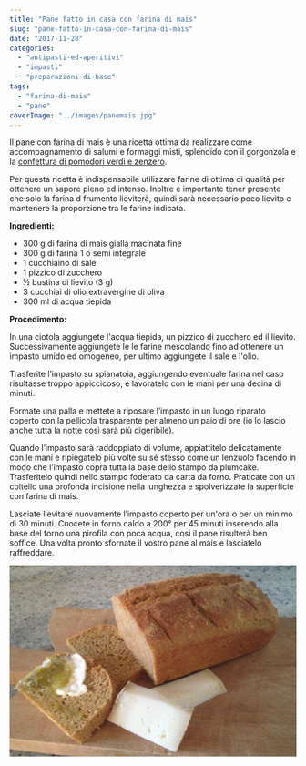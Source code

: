 ```yaml
---
title: "Pane fatto in casa con farina di mais"
slug: "pane-fatto-in-casa-con-farina-di-mais"
date: "2017-11-28"
categories: 
  - "antipasti-ed-aperitivi"
  - "impasti"
  - "preparazioni-di-base"
tags: 
  - "farina-di-mais"
  - "pane"
coverImage: "../images/panemais.jpg"
---
```


Il pane con farina di mais è una ricetta ottima da realizzare come accompagnamento di salumi e formaggi misti, splendido con il gorgonzola e la [confettura di pomodori verdi e zenzero](https://cucinadalnord.it/confettura-di-pomodori-verdi/).

Per questa ricetta è indispensabile utilizzare farine di ottima di qualità per ottenere un sapore pieno ed intenso. Inoltre è importante tener presente che solo la farina d frumento lieviterà, quindi sarà necessario poco lievito e mantenere la proporzione tra le farine indicata.

**Ingredienti:**

- 300 g di farina di mais gialla macinata fine
- 300 g di farina 1 o semi integrale
- 1 cucchiaino di sale
- 1 pizzico di zucchero
- ½ bustina di lievito (3 g)
- 3 cucchiai di olio extravergine di oliva
- 300 ml di acqua tiepida

**Procedimento:**

In una ciotola aggiungete l'acqua tiepida, un pizzico di zucchero ed il lievito. Successivamente aggiungete le le farine mescolando fino ad ottenere un impasto umido ed omogeneo, per ultimo aggiungete il sale e l'olio.

Trasferite l’impasto su spianatoia, aggiungendo eventuale farina nel caso risultasse troppo appiccicoso, e lavoratelo con le mani per una decina di minuti.

Formate una palla e mettete a riposare l’impasto in un luogo riparato coperto con la pellicola trasparente per almeno un paio di ore (io lo lascio anche tutta la notte così sarà più digeribile).

Quando l’impasto sarà raddoppiato di volume, appiattitelo delicatamente con le mani e ripiegatelo più volte su sé stesso come un lenzuolo facendo in modo che l’impasto copra tutta la base dello stampo da plumcake. Trasferitelo quindi nello stampo foderato da carta da forno. Praticate con un coltello una profonda incisione nella lunghezza e spolverizzate la superficie con farina di mais.

Lasciate lievitare nuovamente l’impasto coperto per un'ora o per un minimo di 30 minuti. Cuocete in forno caldo a 200° per 45 minuti inserendo alla base del forno una pirofila con poca acqua, così il pane risulterà ben soffice. Una volta pronto sfornate il vostro pane al mais e lasciatelo raffreddare.

![pane con farina di mais](../images/panemais1.jpg)

